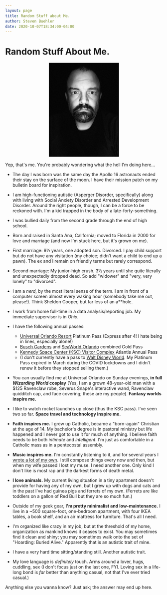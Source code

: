 ```yaml
---
layout: page
title: Random Stuff about Me.
author: Steven Buehler
date: 2020-10-07T18:34:00-04:00
---
```


# Random Stuff About Me.

<div style="text-align: center"><img src="images/portrait.jpg"></div>

Yep, that's me. You're probably wondering what the hell I'm doing here&hellip;

- The day I was born was the same day the Apollo 16 astronauts ended their stay on the surface of the moon. I have their mission patch on my bulletin board for inspiration.

- I am high-functioning autistic (Asperger Disorder, specifically) along with living with Social Anxiety Disorder and Arrested Development Disorder. Around the right people, though, I can be a force to be reckoned with. I'm a kid trapped in the body of a late-forty-something.

- I was bullied daily from the second grade through the end of high school.

- Born and raised in Santa Ana, California; moved to Florida in 2000 for love and marriage (and now I'm stuck here, but it's grown on me).

- First marriage: 9&frac12; years, one adopted son. Divorced. I pay child support but do not have any visitation (my choice; didn't want a child to end up a pawn). The ex and I remain on friendly terms but rarely correspond.

- Second marriage: My junior-high crush. 3&frac12; years until she quite literally and unexpectedly dropped dead. So add "widower" and "very, very lonely" to "divorced".

- I am a _nerd_, by the most literal sense of the term. I am in front of a computer screen almost every waking hour (somebody take me out, please!). Think Sheldon Cooper, but far less of an a**hole. 

- I work from home full-time in a data analysis/reporting job. My immediate supervisor is in _Ohio._

- I have the following annual passes:
  - [Universal Orlando Resort](https://universalorlando.com) Platinum Pass (Express after 4! I hate being in lines, especially alone!)
  - [Busch Gardens](https://buschgardens.com/tampa) and [SeaWorld Orlando](https://seaworld.com/orlando) combined Gold Pass
  - [Kennedy Space Center (KSC) Visitor Complex](https://kennedyspacecenter.com) Atlantis Annual Pass
  - (I don't currently have a pass to [Walt Disney World](https://waltdisneyworld.com). My Platinum Pass expired in March during the COVID lockdowns and I didn't renew it before they stopped selling them.)

- You can usually find me at Universal Orlando on Sunday evenings, **in full _Wizarding World_ cosplay** (Yes, I am a grown 48-year-old man with a $125 Ravenclaw robe, Severus Snape's interactive wand, Ravenclaw quidditch cap, and face covering; these are my people). **Fantasy worlds inspire me.**

- I like to watch rocket launches up close (thus the KSC pass). I've seen two so far. **Space travel and technology inspire me.**

- **Faith inspires me.** I grew up Catholic, became a "born-again" Christian at the age of 14. My bachelor's degree is in pastoral ministry but life happened and I never got to use it for much of anything. I believe faith needs to be both _intimate_ and _intelligent_. I'm just as comfortable in a Catholic mass as in a pentecostal assembly.

- **Music inspires me.** I'm constantly listening to it, and for several years I [wrote a lot of my own](https://soundcloud.com/inmysilence). I still compose things every now and then, but when my wife passed I lost my muse. I need another one. Only kind I don't like is most rap and the darkest forms of death metal.

- **I love animals.** My current living situation in a tiny apartment doesn't provide for having any of my own, but I grew up with dogs and cats and in the past I've had guinea pigs and ferrets of my own. (Ferrets are like toddlers on a gallon of Red Bull but they are so much fun.)

- Outside of my geek gear, **I'm pretty minimalist and low-maintenance.** I live in a ~500 square-foot, one-bedroom apartment, with four IKEA tables, a book shelf, and an air mattress for furniture. That's all I need.

- I'm organized like crazy in my job, but at the threshold of my home, organization as mankind knows it ceases to exist. You may sometimes find it clean and shiny; you may sometimes walk onto the set of "Hoarding: Buried Alive." Apparently that is an autistic trait of mine.

- I have a very hard time sitting/standing still. Another autistic trait.

- My love language is _definitely_ touch. Arms around a lover, hugs, cuddling, sex (I don't focus just on the last one, FYI. Loving sex in a life-long bond is _far_ better than anything casual, not that I've ever tried casual.)

Anything else you wanna know? Just ask; the answer may end up here.